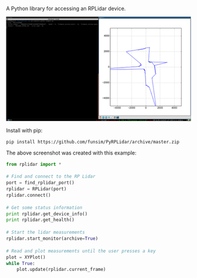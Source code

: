 A Python library for accessing an RPLidar device.

![alt tag](https://raw.githubusercontent.com/funsim/PyRPLidar/master/example.png)

Install with pip:

    pip install https://github.com/funsim/PyRPLidar/archive/master.zip


The above screenshot was created with this example:

```python
from rplidar import *

# Find and connect to the RP Lidar
port = find_rplidar_port()
rplidar = RPLidar(port)
rplidar.connect()

# Get some status information
print rplidar.get_device_info()
print rplidar.get_health()

# Start the lidar measurements
rplidar.start_monitor(archive=True)

# Read and plot measurements until the user presses a key
plot = XYPlot()
while True:
    plot.update(rplidar.current_frame)
```

